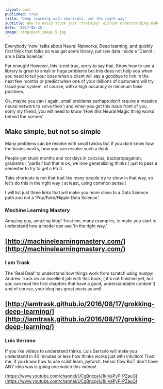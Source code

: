 ```yaml
---
layout: post
published: true
title: 'Deep learning with shortcuts, but the right way'
subtitle: How to avoid stuck just 'training' without understanding models
date: '2017-05-25'
image: /img/post_image_5.jpg
---
```

Everybody 'now' talks about Neural Networks, Deep learning, and quickly first think that folks do was get some library, put raw data inside e 'Damn! I am a Data Science.'

Far enough! However, this is not true, sorry to say that. Know how to use a library is great to small or huge problems but this does not help you when you need to tell your boss when a client will say a goodbye to him in the next few months or predict when one of your millions of costumers will try fraud your system, of course, with a high accuracy or minimum false positives.

Ok, maybe you can ( again, small problems perhaps don't require a massive neural network to solve then ) and when you get this issue front of you, sorry my friend, you will need to know 'How this Neural Magic thing works behind the scenes'

## Make simple, but not so simple
Many problems can be resolve with small twicks but if you dont know how the basics works, how you can resolve such a think

People get stuck months and not days in calculus, backpropagation, gradients ( 'partial' but that is ok, we love generalizing thinks ) just to pass a semester to try to get a Ph.D.

Take shortcuts is not that bad like many people try to show in that way, so let's do this in the right way ( at least, using common sense )


I will list just three links that will make you more close to a Data Science path and not a 'Pop/Fake/Hippie Data Science.'


### Machine Learning Mastery
Amazing guy, amazing blog!
Trust me, many examples, to make you start to understand how a model can use 'in the right way.'

[http://machinelearningmastery.com/](http://machinelearningmastery.com/)
---


### I am Trask
The 'Real Deal' to understand how things work from scratch using numpy! 
Andrew Trask do an excellent job with this book, ( it's not finished yet, but you can read the first chapters that have a good, understandable content !) and of course, your blog has great posts as well

[http://iamtrask.github.io/2016/08/17/grokking-deep-learning/](http://iamtrask.github.io/2016/08/17/grokking-deep-learning/)
---


### Luis Serrano
If you like videos to understand thinks, Luis Serrano will make you understand in 40 minutes or less how thinks works just with intuition!
Trust me, if you know how to use scikit learn, pytorch, tensor flow BUT don't have ANY idea was is going one watch this videos!

[https://www.youtube.com/channel/UCgBncpylJ1kiVaPyP-PZauQ](https://www.youtube.com/channel/UCgBncpylJ1kiVaPyP-PZauQ)
